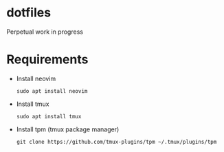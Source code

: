 # dotfiles
Perpetual work in progress

# Requirements

* Install neovim

    `sudo apt install neovim`

* Install tmux

    `sudo apt install tmux`

* Install tpm (tmux package manager)

    `git clone https://github.com/tmux-plugins/tpm ~/.tmux/plugins/tpm`
